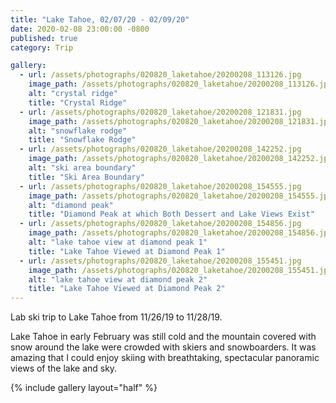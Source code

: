 ```yaml
---
title: "Lake Tahoe, 02/07/20 - 02/09/20"
date: 2020-02-08 23:00:00 -0800
published: true
category: Trip

gallery:
  - url: /assets/photographs/020820_laketahoe/20200208_113126.jpg
    image_path: /assets/photographs/020820_laketahoe/20200208_113126.jpg
    alt: "crystal ridge"
    title: "Crystal Ridge"
  - url: /assets/photographs/020820_laketahoe/20200208_121831.jpg
    image_path: /assets/photographs/020820_laketahoe/20200208_121831.jpg
    alt: "snowflake rodge"
    title: "Snowflake Rodge"
  - url: /assets/photographs/020820_laketahoe/20200208_142252.jpg
    image_path: /assets/photographs/020820_laketahoe/20200208_142252.jpg
    alt: "ski area boundary"
    title: "Ski Area Boundary"
  - url: /assets/photographs/020820_laketahoe/20200208_154555.jpg
    image_path: /assets/photographs/020820_laketahoe/20200208_154555.jpg
    alt: "diamond peak"
    title: "Diamond Peak at which Both Dessert and Lake Views Exist"
  - url: /assets/photographs/020820_laketahoe/20200208_154856.jpg
    image_path: /assets/photographs/020820_laketahoe/20200208_154856.jpg
    alt: "lake tahoe view at diamond peak 1"
    title: "Lake Tahoe Viewed at Diamond Peak 1"
  - url: /assets/photographs/020820_laketahoe/20200208_155451.jpg
    image_path: /assets/photographs/020820_laketahoe/20200208_155451.jpg
    alt: "lake tahoe view at diamond peak 2"
    title: "Lake Tahoe Viewed at Diamond Peak 2"
---
```


Lab ski trip to Lake Tahoe from 11/26/19 to 11/28/19.

Lake Tahoe in early February was still cold and the mountain covered with snow around the lake were crowded with skiers and snowboarders. It was amazing that I could enjoy skiing with breathtaking, spectacular panoramic views of the lake and sky.

{% include gallery layout="half" %}
